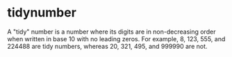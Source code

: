 # tidynumber
A "tidy" number is a number where its digits are in non-decreasing order when written in base 10 with no leading zeros. For example, 8, 123, 555, and 224488 are tidy numbers, whereas 20, 321, 495, and 999990 are not.
